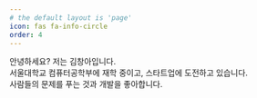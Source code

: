 ```yaml
---
# the default layout is 'page'
icon: fas fa-info-circle
order: 4
---
```


안녕하세요? 저는 김창아입니다.  
서울대학교 컴퓨터공학부에 재학 중이고, 스타트업에 도전하고 있습니다.  
사람들의 문제를 푸는 것과 개발을 좋아합니다.
